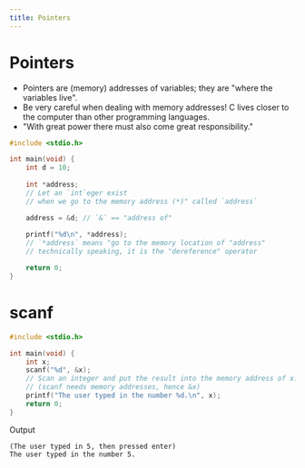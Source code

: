 ```yaml
---
title: Pointers
---
```

# Pointers
* Pointers are (memory) addresses of variables;
  they are "where the variables live".
* Be very careful when dealing with memory addresses!
  C lives closer to the computer than other programming languages.
* "With great power there must also come great responsibility."

```c
#include <stdio.h>

int main(void) {
    int d = 10;
    
    int *address;
    // Let an `int`eger exist
    // when we go to the memory address (*)" called `address`

    address = &d; // `&` == "address of"
    
    printf("%d\n", *address);
    // `*address` means "go to the memory location of "address"
    // technically speaking, it is the "dereference" operator

    return 0;
}
```
# scanf
```c
#include <stdio.h>

int main(void) {
    int x;
    scanf("%d", &x);
    // Scan an integer and put the result into the memory address of x.
    // (scanf needs memory addresses, hence &x)
    printf("The user typed in the number %d.\n", x);
    return 0;
}
```
Output
```
(The user typed in 5, then pressed enter)
The user typed in the number 5.
```
